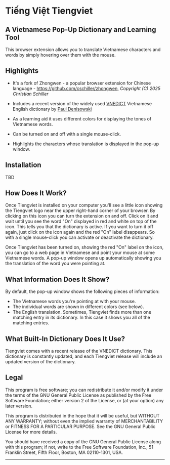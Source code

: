 # Tiếng Việt Tiengviet

## A Vietnamese Pop-Up Dictionary and Learning Tool

This browser extension allows you to translate Vietnamese characters and words
by simply hovering over them with the mouse.

## Highlights

- It's a fork of Zhongwen - a popular browser extension for Chinese language - https://github.com/cschiller/zhongwen,
  _Copyright (C) 2025 Christian Schiller_

- Includes a recent version of the widely used
  [VNEDICT](http://www.denisowski.org/Vietnamese/vnedict_readme.htm) Vietnamese English dictionary by [Paul Denisowski](http://www.denisowski.org/Vietnamese/vnedict_readme.htm)
- As a learning aid it uses different colors for displaying the tones of Vietnamese words.
- Can be turned on and off with a single mouse-click.
- Highlights the characters whose translation is displayed in the pop-up
  window.

## Installation

TBD

## How Does It Work?

Once Tiengviet is installed on your computer you'll see a little icon showing
the Tiengviet logo near the upper right-hand corner of your browser. By
clicking on this icon you can turn the extension on and off. Click on it and
wait until you see the word "On" displayed in red and white on top of the icon.
This tells you that the dictionary is active. If you want to turn it off again,
just click on the icon again and the red "On" label disappears. So with a
single mouse-click you can activate or deactivate the dictionary.

Once Tiengviet has been turned on, showing the red "On" label on the icon, you
can go to a web page in Vietnamese and point your mouse at some Vietnamese words.
A pop-up window opens up automatically showing you the translation of the word
you were pointing at.

## What Information Does It Show?

By default, the pop-up window shows the following pieces of information:

- The Vietnamese words you're pointing at with your mouse.
- The individual words are shown in
  different colors (see below).
- The English translation. Sometimes, Tiengviet finds more than one matching
  entry in its dictionary. In this case it shows you all of the matching
  entries.

## What Built-In Dictionary Does It Use?

Tiengviet comes with a recent release of the VNEDICT dictionary. This dictionary is
constantly updated, and each Tiengviet release will include an updated version of the
dictionary.

## Legal

This program is free software; you can redistribute it and/or
modify it under the terms of the GNU General Public License
as published by the Free Software Foundation; either version 2
of the License, or (at your option) any later version.

This program is distributed in the hope that it will be useful,
but WITHOUT ANY WARRANTY; without even the implied warranty of
MERCHANTABILITY or FITNESS FOR A PARTICULAR PURPOSE. See the
GNU General Public License for more details.

You should have received a copy of the GNU General Public License
along with this program; if not, write to the Free Software
Foundation, Inc., 51 Franklin Street, Fifth Floor, Boston, MA 02110-1301, USA.

---
